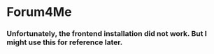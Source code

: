 # Forum4Me

### Unfortunately, the frontend installation did not work.  But I might use this for reference later.

